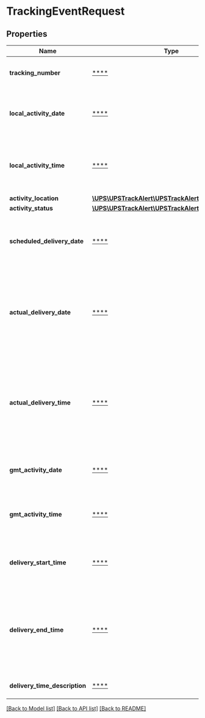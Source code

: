# TrackingEventRequest

## Properties
Name | Type | Description | Notes
------------ | ------------- | ------------- | -------------
**tracking_number** | [****](.md) | The package&#x27;s tracking number. | [optional] 
**local_activity_date** | [****](.md) | The localized date of the activity. Format: YYYYMMDD | [optional] 
**local_activity_time** | [****](.md) | The localized time of the activity. Format: HHMMSS (24 hr) | [optional] 
**activity_location** | [**\UPS\UPSTrackAlert\UPSTrackAlert\ActivityLocation**](ActivityLocation.md) |  | [optional] 
**activity_status** | [**\UPS\UPSTrackAlert\UPSTrackAlert\ActivityStatus**](ActivityStatus.md) |  | [optional] 
**scheduled_delivery_date** | [****](.md) | Original scheduled delivery date of the package. Format: YYYYMMDD | [optional] 
**actual_delivery_date** | [****](.md) | Actual delivery date of the package. Format: YYYYMMDD (This field is blank until the delivery event occurs) | [optional] 
**actual_delivery_time** | [****](.md) | Actual delivery time of the package. Format: HHMMSS (24 hr) (This field is blank until the delivery event occurs) | [optional] 
**gmt_activity_date** | [****](.md) | The GMT date of the activity. Format: YYYYMMDD | [optional] 
**gmt_activity_time** | [****](.md) | The GMT time of the activity. Format: HHMMSS (24 hr) | [optional] 
**delivery_start_time** | [****](.md) | The start time of a delivery. Format: HHMMSS (24 hr). | [optional] 
**delivery_end_time** | [****](.md) | The end time of a window or the committed time or the delivered time. Format: HHMMSS (24 hr) | [optional] 
**delivery_time_description** | [****](.md) | The date of this delivery detail. | [optional] 

[[Back to Model list]](../../README.md#documentation-for-models) [[Back to API list]](../../README.md#documentation-for-api-endpoints) [[Back to README]](../../README.md)

